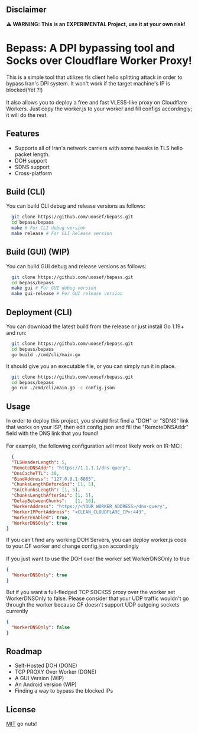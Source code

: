## Disclaimer

**⚠ WARNING:** **This is an EXPERIMENTAL Project, use it at your own risk!**
# Bepass: A DPI bypassing tool and Socks over Cloudflare Worker Proxy!

This is a simple tool that utilizes tls client hello splitting attack in order to bypass Iran's DPI system. It won't work if the target machine's IP is blocked(Yet ?!)
\
\
It also allows you to deploy a free and fast VLESS-like proxy on Cloudflare Workers. Just copy the worker.js to your worker and fill configs accordingly; it will do the rest.



## Features

- Supports all of Iran's network carriers with some tweaks in TLS hello packet length.
- DOH support
- SDNS support
- Cross-platform

## Build (CLI)
You can build CLI debug and release versions as follows:

```bash
  git clone https://github.com/uoosef/bepass.git
  cd bepass/bepass
  make # For CLI debug version
  make release # For CLI Release version
```

## Build (GUI) (WIP)
You can build GUI debug and release versions as follows:

```bash
  git clone https://github.com/uoosef/bepass.git
  cd bepass/bepass
  make gui # For GUI debug version
  make gui-release # For GUI release version
```

## Deployment (CLI)
You can download the latest build from the release or just install Go 1.19+ and run:

```bash
  git clone https://github.com/uoosef/bepass.git
  cd bepass/bepass
  go build ./cmd/cli/main.go
```

It should give you an executable file, or you can simply run it in place.

```bash
  git clone https://github.com/uoosef/bepass.git
  cd bepass/bepass
  go run ./cmd/cli/main.go -c config.json
```


## Usage

In order to deploy this project, you should first find a "DOH" or "SDNS" link that works on your ISP, then edit config.json and fill the "RemoteDNSAddr" field with the DNS link that you found!
\
\
For example, the following configuration will most likely work on IR-MCI:


```json
  {
  "TLSHeaderLength": 5,
  "RemoteDNSAddr": "https://1.1.1.1/dns-query",
  "DnsCacheTTL": 30,
  "BindAddress": "127.0.0.1:8085",
  "ChunksLengthBeforeSni": [1, 5],
  "SniChunksLength": [1, 5],
  "ChunksLengthAfterSni": [1, 5],
  "DelayBetweenChunks":   [1, 10],
  "WorkerAddress": "https://<YOUR_WORKER_ADDRESS>/dns-query",
  "WorkerIPPortAddress": "<CLEAN_CLOUDFLARE_IP>:443",
  "WorkerEnabled": true,
  "WorkerDNSOnly": true
}
```
If you can't find any working DOH Servers, you can deploy worker.js code to your CF worker and change config.json accordingly
\
\
If you just want to use the DOH over the worker set WorkerDNSOnly to true
```json
{
  "WorkerDNSOnly": true
}
```
But if you want a full-fledged TCP SOCKS5 proxy over the worker set WorkerDNSOnly to false. Please consider that your UDP traffic wouldn't go through the worker because CF doesn't support UDP outgoing sockets currently
```json
{
  "WorkerDNSOnly": false
}
```

## Roadmap

- Self-Hosted DOH (DONE)
- TCP PROXY Over Worker (DONE)
- A GUI Version (WIP)
- An Android version (WIP)
- Finding a way to bypass the blocked IPs


## License

[MIT](https://choosealicense.com/licenses/mit/) go nuts!